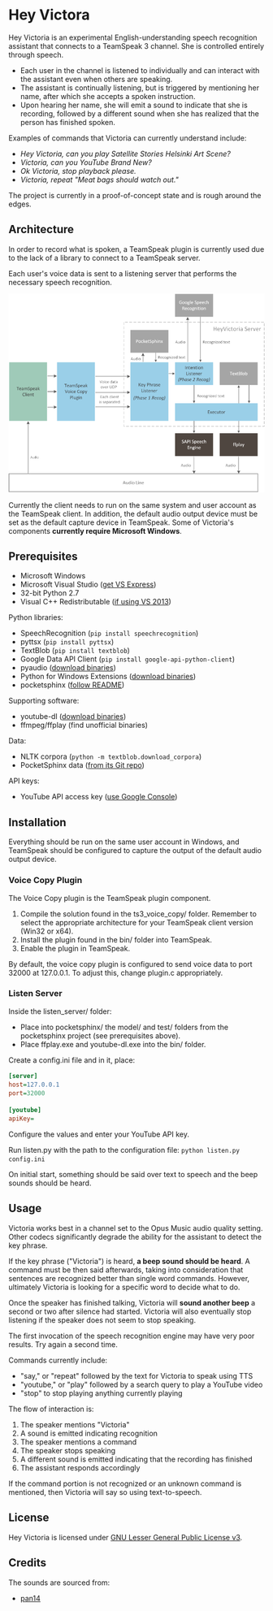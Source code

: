 # Hey Victora

Hey Victoria is an experimental English-understanding speech recognition assistant that connects to a TeamSpeak 3 channel. She is controlled entirely through speech.

* Each user in the channel is listened to individually and can interact with the assistant even when others are speaking.
* The assistant is continually listening, but is triggered by mentioning her name, after which she accepts a spoken instruction.
* Upon hearing her name, she will emit a sound to indicate that she is recording, followed by a different sound when she has realized that the person has finished spoken.

Examples of commands that Victoria can currently understand include:

* *Hey Victoria, can you play Satellite Stories Helsinki Art Scene?*
* *Victoria, can you YouTube Brand New?*
* *Ok Victoria, stop playback please.*
* *Victoria, repeat "Meat bags should watch out."*

The project is currently in a proof-of-concept state and is rough around the edges.

## Architecture

In order to record what is spoken, a TeamSpeak plugin is currently used due to the lack of a library to connect to a TeamSpeak server.

Each user's voice data is sent to a listening server that performs the necessary speech recognition.

![Architecture](images/architecture.png)

Currently the client needs to run on the same system and user account as the TeamSpeak client. In addition, the default audio output device must be set as the default capture device in TeamSpeak. Some of Victoria's components **currently require Microsoft Windows**.

## Prerequisites

* Microsoft Windows
* Microsoft Visual Studio ([get VS Express](https://www.visualstudio.com/en-us/products/visual-studio-express-vs.aspx))
* 32-bit Python 2.7
* Visual C++ Redistributable ([if using VS 2013](https://www.microsoft.com/en-us/download/details.aspx?id=40784))

Python libraries:

* SpeechRecognition (`pip install speechrecognition`)
* pyttsx (`pip install pyttsx`)
* TextBlob (`pip install textblob`)
* Google Data API Client (`pip install google-api-python-client`)
* pyaudio ([download binaries](https://people.csail.mit.edu/hubert/pyaudio/#downloads))
* Python for Windows Extensions ([download binaries](http://sourceforge.net/projects/pywin32/files/pywin32/))
* pocketsphinx ([follow README](https://github.com/cmusphinx/pocketsphinx-python))

Supporting software:

* youtube-dl ([download binaries](https://rg3.github.io/youtube-dl/))
* ffmpeg/ffplay (find unofficial binaries)

Data:

* NLTK corpora (`python -m textblob.download_corpora`)
* PocketSphinx data ([from its Git repo](https://github.com/cmusphinx/pocketsphinx))

API keys:

* YouTube API access key ([use Google Console](https://code.google.com/apis/console/))

## Installation

Everything should be run on the same user account in Windows, and TeamSpeak should be configured to capture the output of the default audio output device.

### Voice Copy Plugin

The Voice Copy plugin is the TeamSpeak plugin component.

1. Compile the solution found in the ts3_voice_copy/ folder. Remember to select the appropriate architecture for your TeamSpeak client version (Win32 or x64).
2. Install the plugin found in the bin/ folder into TeamSpeak.
3. Enable the plugin in TeamSpeak.

By default, the voice copy plugin is configured to send voice data to port 32000 at 127.0.0.1. To adjust this, change plugin.c appropriately.

### Listen Server

Inside the listen_server/ folder:

* Place into pocketsphinx/ the model/ and test/ folders from the pocketsphinx project (see prerequisites above).
* Place ffplay.exe and youtube-dl.exe into the bin/ folder.

Create a config.ini file and in it, place:

```ini
[server]
host=127.0.0.1
port=32000

[youtube]
apiKey=
```

Configure the values and enter your YouTube API key.

Run listen.py with the path to the configuration file: `python listen.py config.ini`

On initial start, something should be said over text to speech and the beep sounds should be heard.

## Usage

Victoria works best in a channel set to the Opus Music audio quality setting. Other codecs significantly degrade the ability for the assistant to detect the key phrase. 

If the key phrase ("Victoria") is heard, **a beep sound should be heard**. A command must be then said afterwards, taking into consideration that sentences are recognized better than single word commands. However, ultimately Victoria is looking for a specific word to decide what to do.

Once the speaker has finished talking, Victoria will **sound another beep** a second or two after silence had started. Victoria will also eventually stop listening if the speaker does not seem to stop speaking.

The first invocation of the speech recognition engine may have very poor results. Try again a second time.

Commands currently include:

* "say," or "repeat" followed by the text for Victoria to speak using TTS
* "youtube," or "play" followed by a search query to play a YouTube video
* "stop" to stop playing anything currently playing

The flow of interaction is:

1. The speaker mentions "Victoria"
2. A sound is emitted indicating recognition
3. The speaker mentions a command
4. The speaker stops speaking
5. A different sound is emitted indicating that the recording has finished
6. The assistant responds accordingly

If the command portion is not recognized or an unknown command is mentioned, then Victoria will say so using text-to-speech.

## License

Hey Victoria is licensed under [GNU Lesser General Public License v3](https://www.gnu.org/licenses/lgpl-3.0.en.html).

## Credits

The sounds are sourced from:

* [pan14](https://www.freesound.org/people/pan14/)